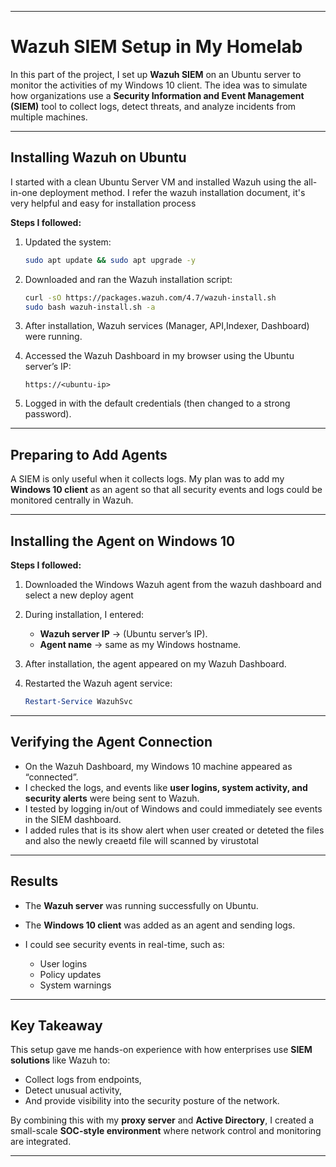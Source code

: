 
---

#  Wazuh SIEM Setup in My Homelab

In this part of the project, I set up **Wazuh SIEM** on an Ubuntu server to monitor the activities of my Windows 10 client. The idea was to simulate how organizations use a **Security Information and Event Management (SIEM)** tool to collect logs, detect threats, and analyze incidents from multiple machines.

---

##  Installing Wazuh on Ubuntu

I started with a clean Ubuntu Server VM and installed Wazuh using the all-in-one deployment method. I refer the wazuh installation document, it's very helpful and easy for installation process

**Steps I followed:**

1. Updated the system:

   ```bash
   sudo apt update && sudo apt upgrade -y
   ```
2. Downloaded and ran the Wazuh installation script:

   ```bash
   curl -sO https://packages.wazuh.com/4.7/wazuh-install.sh
   sudo bash wazuh-install.sh -a
   ```
3. After installation, Wazuh services (Manager, API,Indexer, Dashboard) were running.
4. Accessed the Wazuh Dashboard in my browser using the Ubuntu server’s IP:

   ```
   https://<ubuntu-ip>
   ```
5. Logged in with the default credentials (then changed to a strong password).

---

##  Preparing to Add Agents

A SIEM is only useful when it collects logs. My plan was to add my **Windows 10 client** as an agent so that all security events and logs could be monitored centrally in Wazuh.

---

## Installing the Agent on Windows 10

**Steps I followed:**

1. Downloaded the Windows Wazuh agent from the wazuh dashboard and select a new deploy agent
2. During installation, I entered:

   * **Wazuh server IP** → (Ubuntu server’s IP).
   * **Agent name** → same as my Windows hostname.
3. After installation, the agent appeared on my Wazuh Dashboard.
4. Restarted the Wazuh agent service:

   ```powershell
   Restart-Service WazuhSvc
   ```

---

##  Verifying the Agent Connection

* On the Wazuh Dashboard, my Windows 10 machine appeared as “connected”.
* I checked the logs, and events like **user logins, system activity, and security alerts** were being sent to Wazuh.
* I tested by logging in/out of Windows and could immediately see events in the SIEM dashboard.
* I added rules that is its show alert when user created or deteted the files and also  the newly creaetd file will scanned by virustotal 

---

## Results

* The **Wazuh server** was running successfully on Ubuntu.
* The **Windows 10 client** was added as an agent and sending logs.
* I could see security events in real-time, such as:

  * User logins
  * Policy updates
  * System warnings

---

##  Key Takeaway

This setup gave me hands-on experience with how enterprises use **SIEM solutions** like Wazuh to:

* Collect logs from endpoints,
* Detect unusual activity,
* And provide visibility into the security posture of the network.

By combining this with my **proxy server** and **Active Directory**, I created a small-scale **SOC-style environment** where network control and monitoring are integrated.

---

